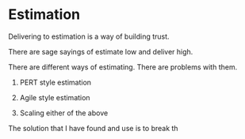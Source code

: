# Estimation

Delivering to estimation is a way of building trust.

There are sage sayings of estimate low and deliver high.

There are different ways of estimating. There are problems with them.

1. PERT style estimation

2. Agile style estimation

3. Scaling either of the above

The solution that I have found and use is to break th